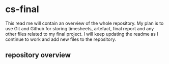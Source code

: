 # cs-final

This read me will contain an overview of the whole repository. My plan is to use Git and Github for storing timesheets, artefact, final report and any other files related to my final project. I will keep updating the readme as I continue to work and add new files to the repository.

## repository overview

